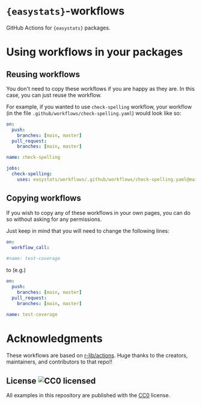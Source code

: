 # `{easystats}`-workflows

GitHub Actions for `{easystats}` packages. 

# Using workflows in your packages

## Reusing workflows

You don't need to copy these workflows if you are happy as they are. In this case,
you can just reuse the workflow. 

For example, if you wanted to use `check-spelling` workflow, your workflow 
(in the file `.github/workflows/check-spelling.yaml`) would look like so:


```yaml
on:
  push:
    branches: [main, master]
  pull_request:
    branches: [main, master]

name: check-spelling

jobs:
  check-spelling:
    uses: easystats/workflows/.github/workflows/check-spelling.yaml@main
```

## Copying workflows

If you wish to copy any of these workflows in your own pages, you can do so 
without asking for any permissions.

Just keep in mind that you will need to change the following lines:

```yaml
on:
  workflow_call:
  
#name: test-coverage
```

to (e.g.)

```yaml
on:
  push:
    branches: [main, master]
  pull_request:
    branches: [main, master]
    
name: test-coverage
```

# Acknowledgments

These workflows are based on [r-lib/actions](https://github.com/r-lib/actions). Huge thanks to the creators, maintainers, and contributors to that repo!!

## License ![CC0 licensed](https://img.shields.io/github/license/r-lib/actions)

All examples in this repository are published with the [CC0](./LICENSE) license.
